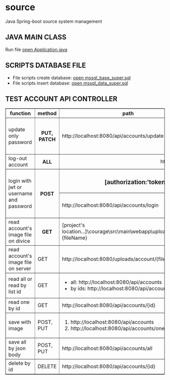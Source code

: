 # source
Java Spring-boot source system management

## JAVA MAIN CLASS
Run file [open Application.java](src/main/java/courage/Application.java#L9)

## SCRIPTS DATABASE FILE
- File scripts create database: [open mssql_base_super.sql](assets/mssql_base_super.sql)<br>
- File scripts insert database: [open mssql_data_super.sql](assets/mssql_data_super.sql)

## TEST ACCOUNT API CONTROLLER
<table border>
   <thead>
      <tr>
         <th>function</th>
         <th>method</th>
         <th>path</th>
         <th>example</th>
      </tr>
   </thead>
   <tbody>
      <tr>
         <td>update only password</td>
         <th>PUT, PATCH</th>
         <td>http://localhost:8080/api/accounts/update-passowrd</td>
         <td>
            <h3>unique is email or username</h3>
            http://localhost:8080/api/accounts/update-passowrd?unique=...&password=...
         </td>
      </tr>
      <tr>
         <td>log-out account</td>
         <th>ALL</th>
         <td colspan="2" style="text-align: center">
            http://localhost:8080/api/accounts/logout
         </td>
      </tr>
      <tr>
         <td rowspan="2">login with jwt or username and password</td>
         <th rowspan="2">POST</th>
         <td colspan="2" style="text-align: center">
            <h3>[authorization:'token ...'] has higher priority than [username & password]</h3>
         </td>
      </tr>
      <tr>
         <td>http://localhost:8080/api/accounts/login</td>
         <td>
            <ul>
               <li>USERNAME & PASSWORD: ?username=admin&password=123</li>
               <li>JSON WEB TOKEN: header['authorization'] = '[token...]'</li>
            </ul>
         </td>
      </tr>
      <tr>
         <td>read account's image file on divice</td>
         <th>GET</th>
         <td>[project's location...]\courage\src\main\webapp\uploads\account\{fileName}</td>
         <td>[project's location...]\courage\src\main\webapp\uploads\account\default.png</td>
      </tr>
      <tr>
         <td>read account's image file on server</td>
         <td>GET</td>
         <td>http://localhost:8080/uploads/account/{fileName}</td>
         <td>http://localhost:8080/uploads/account/default.png</td>
      </tr>
      <tr>
         <td>read all or read by list id</td>
         <td>GET</td>
         <td>
            <ul>
               <li>all: http://localhost:8080/api/accounts</li>
               <li>by ids: http://localhost:8080/api/accounts?id={ids}</li>
            </ul>
         </td>
         <td>
            <ul>
               <li>all: http://localhost:8080/api/accounts</li>
               <li>by ids: http://localhost:8080/api/accounts?id=1001,1002</li>
            </ul>
         </td>
      </tr>
      <tr>
         <td>read one by id</td>
         <td>GET</td>
         <td>http://localhost:8080/api/accounts/{id}</td>
         <td>http://localhost:8080/api/accounts/1001</td>
      </tr>
      <tr>
         <td>save with image</td>
         <td>POST, PUT</td>
         <td>
            <ol>
               <li>http://localhost:8080/api/accounts</li>
               <li>http://localhost:8080/api/accounts/one</li>
            </ol>
         </td>
         <td>
            <code>form action="http://localhost:8080/api/accounts/one" enctype="multipart/form-data"</code> 
         </td>
      </tr>
      <tr>
         <td>save all by json body</td>
         <td>POST, PUT</td>
         <td>http://localhost:8080/api/accounts/all</td>
         <td>
            request.body = [{}, {}, ...]
         </td>
      </tr>
      <tr>
         <td>delete by id</td>
         <td>DELETE</td>
         <td>http://localhost:8080/api/accounts/{id}</td>
         <td>http://localhost:8080/api/accounts/{1001}</td>
      </tr>
   </tbody>
</table>
